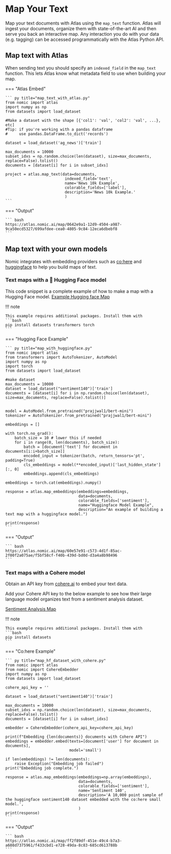 # Map Your Text

Map your text documents with Atlas using the `map_text` function.
Atlas will ingest your documents, organize them with state-of-the-art AI and then serve you back an interactive map.
Any interaction you do with your data (e.g. tagging) can be accessed programmatically with the Atlas Python API.

## Map text with Atlas

When sending text you should specify an `indexed_field` in the `map_text` function. This lets Atlas know what metadata field to use when building your map.

=== "Atlas Embed"

    ``` py title="map_text_with_atlas.py"
    from nomic import atlas
    import numpy as np
    from datasets import load_dataset

    #Make a dataset with the shape [{'col1': 'val', 'col2': 'val', ...}, etc]
    #Tip: if you're working with a pandas dataframe
    #     use pandas.DataFrame.to_dict('records')

    dataset = load_dataset('ag_news')['train']

    max_documents = 10000
    subset_idxs = np.random.choice(len(dataset), size=max_documents, replace=False).tolist()
    documents = [dataset[i] for i in subset_idxs]

    project = atlas.map_text(data=documents,
                              indexed_field='text',
                              name='News 10k Example',
                              colorable_fields=['label'],
                              description='News 10k Example.'
                              )
    ```

=== "Output"

    ``` bash
    https://atlas.nomic.ai/map/0642e9a1-12d9-4504-a987-9ca50ecd5327/699afdee-cea0-4805-9c84-12eca6dbebf8
    ```

## Map text with your own models

Nomic integrates with embedding providers such as [co:here](https://cohere.ai/) and [huggingface](https://huggingface.co/models) to help you build maps of text.

### Text maps with a 🤗 Hugging Face model

This code snippet is a complete example of how to make a map with a Hugging Face model.
[Example Hugging face Map](https://atlas.nomic.ai/map/60e57e91-c573-4d1f-85ac-2f00f2a075ae/f5bf58cf-f40b-439d-bd0d-d3a4a8b98496)

!!! note

    This example requires additional packages. Install them with
    ```bash
    pip install datasets transformers torch
    ```

=== "Hugging Face Example"

    ``` py title="map_with_huggingface.py"
    from nomic import atlas
    from transformers import AutoTokenizer, AutoModel
    import numpy as np
    import torch
    from datasets import load_dataset

    #make dataset
    max_documents = 10000
    dataset = load_dataset("sentiment140")['train']
    documents = [dataset[i] for i in np.random.choice(len(dataset), size=max_documents, replace=False).tolist()]


    model = AutoModel.from_pretrained("prajjwal1/bert-mini")
    tokenizer = AutoTokenizer.from_pretrained("prajjwal1/bert-mini")

    embeddings = []

    with torch.no_grad():
        batch_size = 10 # lower this if needed
        for i in range(0, len(documents), batch_size):
            batch = [document['text'] for document in documents[i:i+batch_size]]
            encoded_input = tokenizer(batch, return_tensors='pt', padding=True)
            cls_embeddings = model(**encoded_input)['last_hidden_state'][:, 0]
            embeddings.append(cls_embeddings)

    embeddings = torch.cat(embeddings).numpy()

    response = atlas.map_embeddings(embeddings=embeddings,
                                    data=documents,
                                    colorable_fields=['sentiment'],
                                    name="Huggingface Model Example",
                                    description="An example of building a text map with a huggingface model.")

    print(response)
    ```

=== "Output"

    ``` bash
    https://atlas.nomic.ai/map/60e57e91-c573-4d1f-85ac-2f00f2a075ae/f5bf58cf-f40b-439d-bd0d-d3a4a8b98496
    ```

### Text maps with a Cohere model

Obtain an API key from [cohere.ai](https://os.cohere.ai) to embed your text data.

Add your Cohere API key to the below example to see how their large language model organizes text from a sentiment analysis dataset.

[Sentiment Analysis Map](https://atlas.nomic.ai/map/63b3d891-f807-44c5-abdf-2a95dad05b41/db0fa89e-6589-4a82-884b-f58bfb60d641)

!!! note

    This example requires additional packages. Install them with
    ```bash
    pip install datasets
    ```

=== "Co:here Example"

    ``` py title="map_hf_dataset_with_cohere.py"
    from nomic import atlas
    from nomic import CohereEmbedder
    import numpy as np
    from datasets import load_dataset

    cohere_api_key = ''

    dataset = load_dataset("sentiment140")['train']

    max_documents = 10000
    subset_idxs = np.random.choice(len(dataset), size=max_documents, replace=False).tolist()
    documents = [dataset[i] for i in subset_idxs]

    embedder = CohereEmbedder(cohere_api_key=cohere_api_key)

    print(f"Embedding {len(documents)} documents with Cohere API")
    embeddings = embedder.embed(texts=[document['user'] for document in documents],
                                model='small')

    if len(embeddings) != len(documents):
        raise Exception("Embedding job failed")
    print("Embedding job complete.")

    response = atlas.map_embeddings(embeddings=np.array(embeddings),
                                    data=documents,
                                    colorable_fields=['sentiment'],
                                    name='Sentiment 140',
                                    description='A 10,000 point sample of the huggingface sentiment140 dataset embedded with the co:here small model.',
                                    )
    print(response)
    ```

=== "Output"

    ``` bash
    https://atlas.nomic.ai/map/ff2f89df-451e-49c4-b7a3-a608d7375961/f433cbd1-e728-49da-8c83-685cd613788b
    ```
